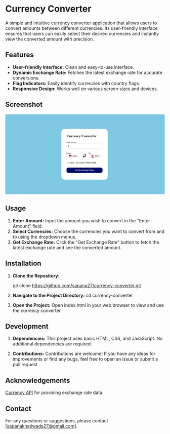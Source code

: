 # Currency Converter

A simple and intuitive currency converter application that allows users to convert amounts between different currencies.
Its user-friendly interface ensures that users can easily select their desired currencies and instantly view the converted amount with precision.

## Features

- **User-friendly Interface:** Clean and easy-to-use interface.
- **Dynamic Exchange Rate:** Fetches the latest exchange rate for accurate conversions.
- **Flag Indicators:** Easily identify currencies with country flags.
- **Responsive Design:** Works well on various screen sizes and devices.

## Screenshot

![Currency Converter Screenshot](/screenshot.png)

## Usage

1. **Enter Amount:** Input the amount you wish to convert in the "Enter Amount" field.
2. **Select Currencies:** Choose the currencies you want to convert from and to using the dropdown menus.
3. **Get Exchange Rate:** Click the "Get Exchange Rate" button to fetch the latest exchange rate and see the converted amount.

## Installation

1. **Clone the Repository:**
   
   git clone https://github.com/sapana27/currency-converter.git
2. **Navigate to the Project Directory:**
   cd currency-converter
3. **Open the Project:**
   Open index.html in your web browser to view and use the currency converter.

## Development

1. **Dependencies:**
This project uses basic HTML, CSS, and JavaScript. No additional dependencies are required.

2. **Contributions:**
Contributions are welcome! If you have any ideas for improvements or find any bugs, feel free to open an issue or submit a pull request.

## Acknowledgements

[Currency API](https://github.com/fawazahmed0/currency-api) for providing exchange rate data.

## Contact

For any questions or suggestions, please contact [sapanakhatiwada27@gmail.com].